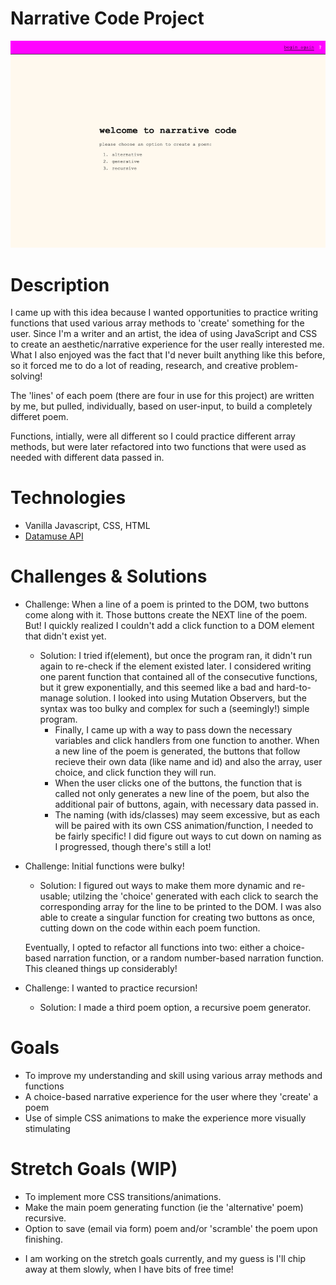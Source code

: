 # Narrative Code Project

![narrative image](screenshots/screen-welcome.png)


# Description
I came up with this idea because I wanted opportunities to practice writing functions that used various array methods to 'create' something for the user. Since I'm a writer and an artist, the idea of using JavaScript and CSS to create an aesthetic/narrative experience for the user really interested me. What I also enjoyed was the fact that I'd never built anything like this before, so it forced me to do a lot of reading, research, and creative problem-solving!

The 'lines' of each poem (there are four in use for this project) are written by me, but pulled, individually, based on user-input, to build a completely differet poem.

Functions, intially, were all different so I could practice different array methods, but were later refactored into two functions that were used as needed with different data passed in. 


# Technologies
- Vanilla Javascript, CSS, HTML
- [Datamuse API](https://www.datamuse.com/api/)

# Challenges & Solutions
- Challenge: When a line of a poem is printed to the DOM, two buttons come along with it. Those buttons create the NEXT line of the poem. But! I quickly realized I couldn't add a click function to a DOM element that didn't exist yet.
    - Solution: I tried if(element), but once the program ran, it didn't run again to re-check if the element existed later. I considered writing one parent function that contained all of the consecutive functions, but it grew exponentially, and this seemed like a bad and hard-to-manage solution. I looked into using Mutation Observers, but the syntax was too bulky and complex for such a (seemingly!) simple program. 
        - Finally, I came up with a way to pass down the necessary variables and click handlers from one function to another. When a new line of the poem is generated, the buttons that follow recieve their own data (like name and id) and also the array, user choice, and click function they will run. 
        - When the user clicks one of the buttons, the function that is called not only generates a new line of the poem, but also the additional pair of buttons, again, with necessary data passed in. 
        - The naming (with ids/classes) may seem excessive, but as each will be paired with its own CSS animation/function, I needed to be fairly specific! I did figure out ways to cut down on naming as I progressed, though there's still a lot!

- Challenge: Initial functions were bulky!
    - Solution: I figured out ways to make them more dynamic and re-usable; utilzing the 'choice' generated with each click to search the corresponding array for the line to be printed to the DOM. I was also able to create a singular function for creating two buttons as once, cutting down on the code within each poem function.

    Eventually, I opted to refactor all functions into two: either a choice-based narration function, or a random number-based narration function. This cleaned things up considerably!

- Challenge: I wanted to practice recursion!
    - Solution: I made a third poem option, a recursive poem generator.


# Goals
- To improve my understanding and skill using various array methods and functions
- A choice-based narrative experience for the user where they 'create' a poem
- Use of simple CSS animations to make the experience more visually stimulating

# Stretch Goals (WIP)
- To implement more CSS transitions/animations. 
- Make the main poem generating function (ie the 'alternative' poem) recursive.
- Option to save (email via form) poem and/or 'scramble' the poem upon finishing.

* I am working on the stretch goals currently, and my guess is I'll chip away at them slowly, when I have bits of free time! 


